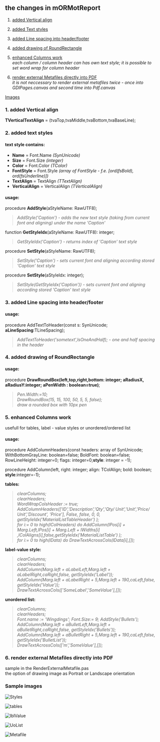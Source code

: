 ## the changes in mORMotReport



1. [added Vertical align](#1-added-vertical-align)

2. [added Text styles](#2-added-text-styles)

3. [added Line spacing into header/footer](#3-added-line-spacing-into-headerfooter)

4. [added drawing of RoundRectangle](#4-added-drawing-of-roundrectangle)

5. [enhanced Columns work](#5-enhanced-columns-work)  
*each column / column header can has own text style; it is possible to set word wrap for column header*

6. [render external Metafiles directly into PDF](#6-render-external-metafiles-directly-into-pdf)  
*it is not neccessary to render external metafiles twice - once into GDIPages.canvas and second time into Pdf.canvas*

[Images](#sample-images)
  
    
      
      
### 1. added Vertical align

**TVerticalTextAlign** = (tvaTop,tvaMiddle,tvaBottom,tvaBaseLine);

### 2. added text styles

#### text style contains: 
  -    **Name**           = Font.Name      *(SynUnicode)*
  -    **Size**           = Font.Size      *(integer)*
  -    **Color**          = Font.Color     *(TColor)* 
  -    **FontStyle**      = Font.Style     *(array of FontStyle - f.e. [ord(fsBold), ord(fsUnderline)])*   
  -    **TextAlign**     = TextAlign      *(TTextAlign)*
  -    **VerticalAlign** = VerticalAlign  *(TVerticalAlign)*

#### usage: 

  procedure **AddStyle**(aStyleName: RawUTF8);    
  > *AddStyle('Caption')  - adds the new text style (taking from current font and aligning) under the name 'Caption'* 
 
  function **GetStyleIdx**(aStyleName: RawUTF8): integer;
  >  *GetStyleIdx('Caption')  - returns index of 'Caption' text style*  

  procedure **SetStyle**(aStyleName: RawUTF8);    
  > *SetStyle('Caption')  - sets current font and aligning according stored 'Caption' text style*  

  procedure **SetStyle**(aStyleIdx: integer);    
  > *SetStyle(GetStyleIdx('Caption'))  - sets current font and aligning according stored 'Caption' text style*  
 


### 3. added Line spacing into header/footer
 
#### usage: 
  procedure AddTextToHeader(const s: SynUnicode; **aLineSpacing**:TLineSpacing);
  > *AddTextToHeader('sometext',lsOneAndHalf); - one and half spacing in the header*
  
### 4. added drawing of RoundRectangle

#### usage: 
  procedure **DrawRoundBox(left,top,right,bottom: integer; aRadiusX, aRadiusY:integer; aPenWidth : boolean=true)**;
  > *Pen.Width:=10;*  
  > *DrawRoundBox(15, 15, 100, 50, 5, 5, false);*  
  > *draw a rounded box with 10px pen*
  
  
### 5. enhanced Columns work

usefull for tables, label - value styles or unordered/ordered list  

#### usage: 
  
  
  procedure AddColumnHeaders(const headers: array of SynUnicode;  WithBottomGrayLine: boolean=false; BoldFont: boolean=false;
  RowLineHeight: integer=0; flags: integer=0;**style**: integer = -1);
  
  procedure AddColumn(left, right: integer; align: TColAlign; bold: boolean; **style**:integer=-1);
  
  **tables:**  
  
  > *clearColumns;*  
  > *clearHeaders;*  
  > *WordWrapColsHeader := true;*  
  > *AddColumnHeaders(['ID','Description','Qty','Qty/ Unit','Unit','Price/ Unit','Discount', 'Price'],* 
  >                   *False,  false,  0,  0,  getStyleIdx('MaterialListTableHeader') );*  
  > *for i:= 0 to high(lColHeaders) do AddColumn(lPos[i] + Marg.Left,lPos[i] + Marg.Left + lWidths[i] ,lColAligns[i],false,getStyleIdx('MaterialListTable') );*  
  > *for i:= 0 to high(lData) do DrawTextAcrossCols(lData[i],[]);*  

  **label-value style:**  

  > *clearColumns;*  
  > *clearHeaders;*  
  > *AddColumn(Marg.left + aLabelLeft,Marg.left + aLabelRight,caRight,false, getStyleIdx('Label'));*  
  > *AddColumn(Marg.left + aLabelRight + 5,Marg.left + 190,caLeft,false, getStyleIdx('Value'));*  
  > *DrawTextAcrossCols(['SomeLabel','SomeValue'],[]);*  
  
    
  **unordered list:**  
  
  > *clearColumns;*  
  > *clearHeaders;*  
  > *Font.name := 'Wingdings'; Font.Size:= 9;  AddStyle('Bullets');*  
  > *AddColumn(Marg.left + aBulletLeft,Marg.left + aBulletRight,caRight,false, getStyleIdx('Bullets'));*  
  > *AddColumn(Marg.left + aBulletRight + 5,Marg.left + 190,caLeft,false, getStyleIdx('BulletList'));*  
  > *DrawTextAcrossCols(['m','SomeValue'],[]);*  
  
  

### 6. render external Metafiles directly into PDF   

sample in the RenderExternalMetafile.pas  
the option of drawing image as Portrait or Landscape orientation  


### Sample images

![Styles](https://user-images.githubusercontent.com/3242659/55557113-685ffa80-56e9-11e9-8568-8c077f3494d7.png)  

![tables](https://user-images.githubusercontent.com/3242659/55557111-685ffa80-56e9-11e9-9d86-1b2defa7f696.png)  

![lblValue](https://user-images.githubusercontent.com/3242659/55557116-68f89100-56e9-11e9-933f-0a64db765db3.png)  

![UoList](https://user-images.githubusercontent.com/3242659/56846124-364a4e80-68cb-11e9-9a5a-a7b5ddc1cfc2.png)

![Metafile](https://user-images.githubusercontent.com/3242659/55557114-685ffa80-56e9-11e9-8a8d-aa9a9a1d2eea.png)  


